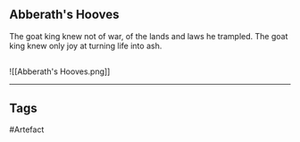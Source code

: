 ## Abberath's Hooves
The goat king knew not of war,
of the lands and laws he trampled.
The goat king knew only joy
at turning life into ash.
## 
![[Abberath's Hooves.png]]

---
## Tags
#Artefact